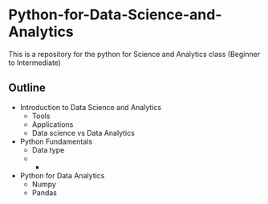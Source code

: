 # Python-for-Data-Science-and-Analytics
This is a repository for the python for  Science and Analytics class (Beginner to Intermediate) 

## Outline
- Introduction to Data Science and Analytics
  - Tools
  - Applications
  - Data science vs Data Analytics
- Python Fundamentals
  -  Data type
  -  - 
- Python for Data Analytics
  - Numpy   
  - Pandas

